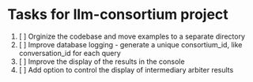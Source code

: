 # Tasks for llm-consortium project
1. [ ] Orginize the codebase and move examples to a separate directory
2. [ ] Improve database logging - generate a unique consortium_id, like conversation_id for each query
3. [ ] Improve the display of the results in the console
4. [ ] Add option to control the display of intermediary arbiter results